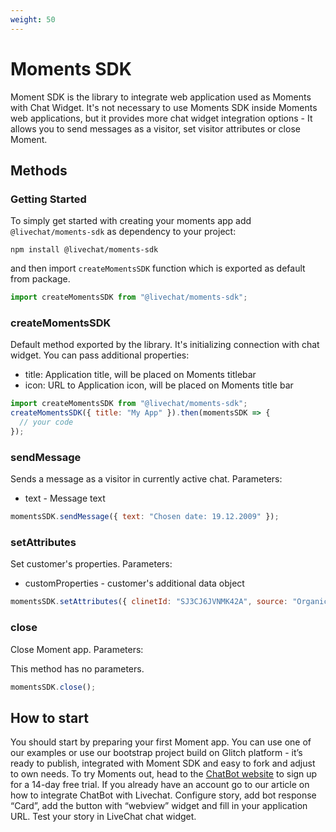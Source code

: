 ```yaml
---
weight: 50
---
```


# Moments SDK

Moment SDK is the library to integrate web application used as Moments with Chat Widget. It's not necessary to use Moments SDK inside Moments web applications, but it provides more chat widget integration options - It allows you to send messages as a visitor, set visitor attributes or close Moment.

## Methods

### Getting Started

To simply get started with creating your moments app add `@livechat/moments-sdk` as dependency to your project:

```
npm install @livechat/moments-sdk
```

and then import `createMomentsSDK` function which is exported as default from package.

```js
import createMomentsSDK from "@livechat/moments-sdk";
```

### createMomentsSDK

Default method exported by the library. It's initializing connection with chat widget. You can pass additional properties:

- title: Application title, will be placed on Moments titlebar
- icon: URL to Application icon, will be placed on Moments title bar

```js
import createMomentsSDK from "@livechat/moments-sdk";
createMomentsSDK({ title: "My App" }).then(momentsSDK => {
  // your code
});
```

### sendMessage

Sends a message as a visitor in currently active chat.
Parameters:

- text - Message text

```js
momentsSDK.sendMessage({ text: "Chosen date: 19.12.2009" });
```

### setAttributes

Set customer's properties.
Parameters:

- customProperties - customer's additional data object

```js
momentsSDK.setAttributes({ clinetId: "SJ3CJ6JVNMK42A", source: "Organic" });
```

### close

Close Moment app.
Parameters:

This method has no parameters.

```js
momentsSDK.close();
```

## How to start

You should start by preparing your first Moment app. You can use one of our examples or use our bootstrap project build on Glitch platform - it’s ready to publish, integrated with Moment SDK and easy to fork and adjust to own needs.
To try Moments out, head to the [ChatBot website](https://chatbot.com) to sign up for a 14-day free trial. If you already have an account go to our article on how to integrate ChatBot with Livechat.
Configure story, add bot response “Card”, add the button with “webview” widget and fill in your application URL. Test your story in LiveChat chat widget.

